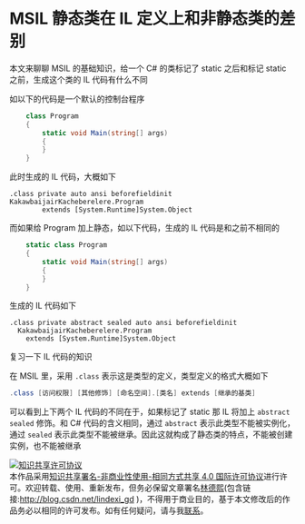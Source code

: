 # MSIL 静态类在 IL 定义上和非静态类的差别

本文来聊聊 MSIL 的基础知识，给一个 C# 的类标记了 static 之后和标记 static 之前，生成这个类的 IL 代码有什么不同

<!--more-->
<!-- CreateTime:2021/7/26 14:20:54 -->

<!-- 发布 -->

如以下的代码是一个默认的控制台程序

```csharp
    class Program
    {
        static void Main(string[] args)
        {
        }
    }
```

此时生成的 IL 代码，大概如下

```IL
.class private auto ansi beforefieldinit KakawbaijairKacheberelere.Program
        extends [System.Runtime]System.Object
```

而如果给 Program 加上静态，如以下代码，生成的 IL 代码是和之前不相同的

```csharp
    static class Program
    {
        static void Main(string[] args)
        {
        }
    }
```

生成的 IL 代码如下

```IL
.class private abstract sealed auto ansi beforefieldinit
  KakawbaijairKacheberelere.Program
    extends [System.Runtime]System.Object
```

复习一下 IL 代码的知识

在 MSIL 里，采用 `.class` 表示这是类型的定义，类型定义的格式大概如下

```csharp
.class [访问权限] [其他修饰] [命名空间].[类名] extends [继承的基类]
```

可以看到上下两个 IL 代码的不同在于，如果标记了 static 那 IL 将加上 `abstract sealed` 修饰。和 C# 代码的含义相同，通过 `abstract` 表示此类型不能被实例化，通过 `sealed` 表示此类型不能被继承。因此这就构成了静态类的特点，不能被创建实例，也不能被继承

<a rel="license" href="http://creativecommons.org/licenses/by-nc-sa/4.0/"><img alt="知识共享许可协议" style="border-width:0" src="https://i.creativecommons.org/l/by-nc-sa/4.0/88x31.png" /></a><br />本作品采用<a rel="license" href="http://creativecommons.org/licenses/by-nc-sa/4.0/">知识共享署名-非商业性使用-相同方式共享 4.0 国际许可协议</a>进行许可。欢迎转载、使用、重新发布，但务必保留文章署名[林德熙](http://blog.csdn.net/lindexi_gd)(包含链接:http://blog.csdn.net/lindexi_gd )，不得用于商业目的，基于本文修改后的作品务必以相同的许可发布。如有任何疑问，请与我[联系](mailto:lindexi_gd@163.com)。

